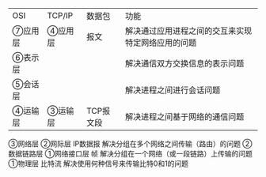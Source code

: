 <table>
    <tr>
        <td>  OSI  </td> 
        <td>  TCP/IP  </td> 
        <td>  数据包  </td> 
        <td>  功能  </td> 
   </tr>
    <tr>
        <td>  ⑦应用层  </td>    
  		  <td>  ④应用层 </td> 
        <td>   报文 </td> 
        <td>  解决通过应用进程之间的交互来实现特定网络应用的问题 </td> 
    </tr>
    <tr>
        <td>  ⑥表示层</td> 
        <td rowspan="2">   </td> 
        <td rowspan="2">   </td> 
        <td>解决通信双方交换信息的表示问题</td>    
    </tr>
    <tr>
        <td> ⑤会话层</td> 
        <td>解决进程之间进行会话问题</td>    
    </tr>
    <tr>
        <td> ④运输层</td> 
        <td > ③运输层 </td> 
        <td > TCP报文段  </td> 
        <td>解决进程之间基于网络的通信问题</td>    
    </tr>
</table>
		
③网络层	②网际层	IP数据报	解决分组在多个网络之间传输（路由）的问题
②数据链路层	①网络接口层	帧	解决分组在一个网络（或一段链路）上传输的问题
①物理层		比特流	解决使用何种信号来传输比特0和1的问题
